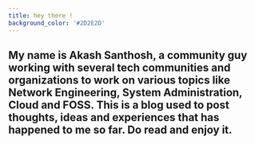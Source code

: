 ```yaml
---
title: hey there !
background_color: '#2D2E2D'
---
```

## My name is Akash Santhosh, a community guy working with several tech communities and organizations to work on various topics like Network Engineering, System Administration, Cloud and FOSS. This is a blog used to post thoughts, ideas and experiences that has happened to me so far. Do read and enjoy it.   